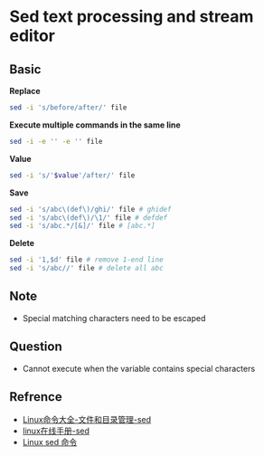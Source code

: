 # Sed text processing and stream editor 
 ## Basic
**Replace**
```sh
sed -i 's/before/after/' file
```
**Execute multiple commands in the same line**
```sh
sed -i -e '' -e '' file
```
**Value**
```sh
sed -i 's/'$value'/after/' file 
```
**Save**
```sh
sed -i 's/abc\(def\)/ghi/' file # ghidef
sed -i 's/abc\(def\)/\1/' file # defdef
sed -i 's/abc.*/[&]/' file # [abc.*] 
```
**Delete**
```sh
sed -i '1,$d' file # remove 1-end line
sed -i 's/abc//' file # delete all abc
```
## Note
- Special matching characters need to be escaped

## Question
- Cannot execute when the variable contains special characters

## Refrence
- [Linux命令大全-文件和目录管理-sed](https://man.linuxde.net/sed)
- [linux在线手册-sed](http://linux.51yip.com/search/sed)
- [Linux sed 命令](https://www.runoob.com/linux/linux-comm-sed.html)